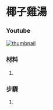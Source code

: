 # 椰子雞湯

### Youtube
[![thumbnail](https://i.ytimg.com/vi/n8LUUtjMG6A/hq2.jpg)](https://youtube.com/shorts/n8LUUtjMG6A)

### 材料
1. 

### 步驟
1. 
